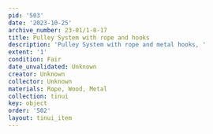 ```yaml
---
pid: '503'
date: '2023-10-25'
archive_number: 23-01/1-8-17
title: Pulley System with rope and hooks
description: 'Pulley System with rope and metal hooks, '
extent: '1'
condition: Fair
date_unvalidated: Unknown
creator: Unknown
collector: Unknown
materials: Rope, Wood, Metal
collection: tinui
key: object
order: '502'
layout: tinui_item
---
```

